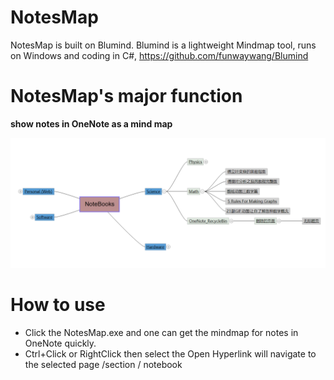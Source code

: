# NotesMap
NotesMap is built on Blumind.
Blumind is a lightweight Mindmap tool, runs on Windows and coding in C#, https://github.com/funwaywang/Blumind

# NotesMap's major function
**show notes in OneNote as a mind map**

![Screenshot](https://github.com/valuex/Blumind/blob/master/Documents/ScreenShot.png)

# How to use
- Click the NotesMap.exe and one can get the mindmap for notes in OneNote quickly.
- Ctrl+Click or RightClick then select the Open Hyperlink will navigate to the selected page /section / notebook
